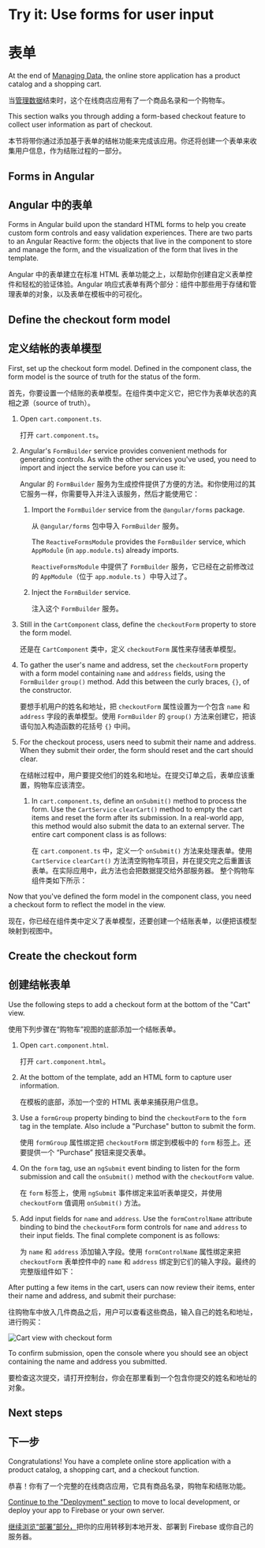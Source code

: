 # Try it: Use forms for user input

# 表单

At the end of [Managing Data](start/start-data "Try it: Managing Data"), the online store application has a product catalog and a shopping cart.

当[管理数据](start/start-data "入门：管理数据")结束时，这个在线商店应用有了一个商品名录和一个购物车。

This section walks you through adding a form-based checkout feature to collect user information as part of checkout.

本节将带你通过添加基于表单的结帐功能来完成该应用。你还将创建一个表单来收集用户信息，作为结账过程的一部分。

## Forms in Angular

## Angular 中的表单

Forms in Angular build upon the standard HTML forms to help you create custom form controls and easy validation experiences. There are two parts to an Angular Reactive form: the objects that live in the component to store and manage the form, and the visualization of the form that lives in the template.

Angular 中的表单建立在标准 HTML 表单功能之上，以帮助你创建自定义表单控件和轻松的验证体验。Angular 响应式表单有两个部分：组件中那些用于存储和管理表单的对象，以及表单在模板中的可视化。

## Define the checkout form model

## 定义结帐的表单模型

First, set up the checkout form model. Defined in the component class, the form model is the source of truth for the status of the form.

首先，你要设置一个结账的表单模型。在组件类中定义它，把它作为表单状态的真相之源（source of truth）。

1. Open `cart.component.ts`.

   打开 `cart.component.ts`。

1. Angular's `FormBuilder` service provides convenient methods for generating controls. As with the other services you've used, you need to import and inject the service before you can use it:

   Angular 的 `FormBuilder` 服务为生成控件提供了方便的方法。和你使用过的其它服务一样，你需要导入并注入该服务，然后才能使用它：

   1. Import the `FormBuilder` service from the `@angular/forms` package.

      从 `@angular/forms` 包中导入 `FormBuilder` 服务。

      <code-example header="src/app/cart/cart.component.ts" path="getting-started/src/app/cart/cart.component.ts" region="imports">
      </code-example>

      The `ReactiveFormsModule` provides the `FormBuilder` service, which `AppModule` (in `app.module.ts`) already imports.

      `ReactiveFormsModule` 中提供了 `FormBuilder` 服务，它已经在之前修改过的 `AppModule`（位于 `app.module.ts` ）中导入过了。

   1. Inject the `FormBuilder` service.

      注入这个 `FormBuilder` 服务。

      <code-example header="src/app/cart/cart.component.ts" path="getting-started/src/app/cart/cart.component.ts" region="inject-form-builder">
      </code-example>

1. Still in the `CartComponent` class, define the `checkoutForm` property to store the form model.

   还是在 `CartComponent` 类中，定义 `checkoutForm` 属性来存储表单模型。

   <code-example header="src/app/cart/cart.component.ts" path="getting-started/src/app/cart/cart.component.ts" region="checkout-form">
   </code-example>

1. To gather the user's name and address, set the `checkoutForm` property with a form model containing `name` and `address` fields, using the `FormBuilder` `group()` method. Add this between the curly braces, `{}`,
of the constructor.

   要想手机用户的姓名和地址，把 `checkoutForm` 属性设置为一个包含 `name` 和 `address` 字段的表单模型。使用 `FormBuilder` 的 `group()` 方法来创建它，把该语句加入构造函数的花括号 `{}` 中间。

   <code-example header="src/app/cart/cart.component.ts" path="getting-started/src/app/cart/cart.component.ts" region="checkout-form-group" >
   </code-example>

1. For the checkout process, users need to submit their name and address. When they submit their order, the form should reset and the cart should clear.

   在结帐过程中，用户要提交他们的姓名和地址。在提交订单之后，表单应该重置，购物车应该清空。

    1. In `cart.component.ts`, define an `onSubmit()` method to process the form. Use the `CartService` `clearCart()` method to empty the cart items and reset the form after its submission. In a real-world app, this method would also submit the data to an external server. The entire cart component class is as follows:

       在 `cart.component.ts` 中，定义一个 `onSubmit()` 方法来处理表单。使用 `CartService` `clearCart()` 方法清空购物车项目，并在提交完之后重置该表单。在实际应用中，此方法也会把数据提交给外部服务器。
   整个购物车组件类如下所示：

   <code-example header="src/app/cart/cart.component.ts" path="getting-started/src/app/cart/cart.component.ts">
   </code-example>

Now that you've defined the form model in the component class, you need a checkout form to reflect the model in the view.

现在，你已经在组件类中定义了表单模型，还要创建一个结账表单，以便把该模型映射到视图中。

## Create the checkout form

## 创建结帐表单

Use the following steps to add a checkout form at the bottom of the "Cart" view.

使用下列步骤在“购物车”视图的底部添加一个结帐表单。

1. Open `cart.component.html`.

   打开 `cart.component.html`。

1. At the bottom of the template, add an HTML form to capture user information.

   在模板的底部，添加一个空的 HTML 表单来捕获用户信息。

1. Use a `formGroup` property binding to bind the `checkoutForm` to the `form` tag in the template. Also include a "Purchase" button to submit the form.

   使用 `formGroup` 属性绑定把 `checkoutForm` 绑定到模板中的 `form` 标签上。还要提供一个 “Purchase” 按钮来提交表单。

   <code-example header="src/app/cart/cart.component.html" path="getting-started/src/app/cart/cart.component.3.html" region="checkout-form">
   </code-example>

1. On the `form` tag, use an `ngSubmit` event binding to listen for the form submission and call the `onSubmit()` method with the `checkoutForm` value.

   在 `form` 标签上，使用 `ngSubmit` 事件绑定来监听表单提交，并使用 `checkoutForm` 值调用 `onSubmit()` 方法。

   <code-example path="getting-started/src/app/cart/cart.component.html" header="src/app/cart/cart.component.html (cart component template detail)" region="checkout-form-1">
   </code-example>

1. Add input fields for `name` and `address`.  Use the `formControlName` attribute binding to bind the `checkoutForm` form controls for `name` and `address` to their input fields. The final complete component is as follows:

   为 `name` 和 `address` 添加输入字段。使用 `formControlName` 属性绑定来把 `checkoutForm` 表单控件中的 `name` 和 `address` 绑定到它们的输入字段。最终的完整版组件如下：

   <code-example path="getting-started/src/app/cart/cart.component.html" header="src/app/cart/cart.component.html" region="checkout-form-2">
   </code-example>

After putting a few items in the cart, users can now review their items, enter their name and address, and submit their purchase:

往购物车中放入几件商品之后，用户可以查看这些商品，输入自己的姓名和地址，进行购买：

<div class="lightbox">
  <img src='generated/images/guide/start/cart-with-items-and-form.png' alt="Cart view with checkout form">
</div>

To confirm submission, open the console where you should see an object containing the name and address you submitted.

要检查这次提交，请打开控制台，你会在那里看到一个包含你提交的姓名和地址的对象。

## Next steps

## 下一步

Congratulations! You have a complete online store application with a product catalog, a shopping cart, and a checkout function.

恭喜！你有了一个完整的在线商店应用，它具有商品名录，购物车和结账功能。

[Continue to the "Deployment" section](start/start-deployment "Try it: Deployment") to move to local development, or deploy your app to Firebase or your own server.

[继续浏览“部署”部分，](start/start-deployment "试一试：部署")把你的应用转移到本地开发、部署到 Firebase 或你自己的服务器。

